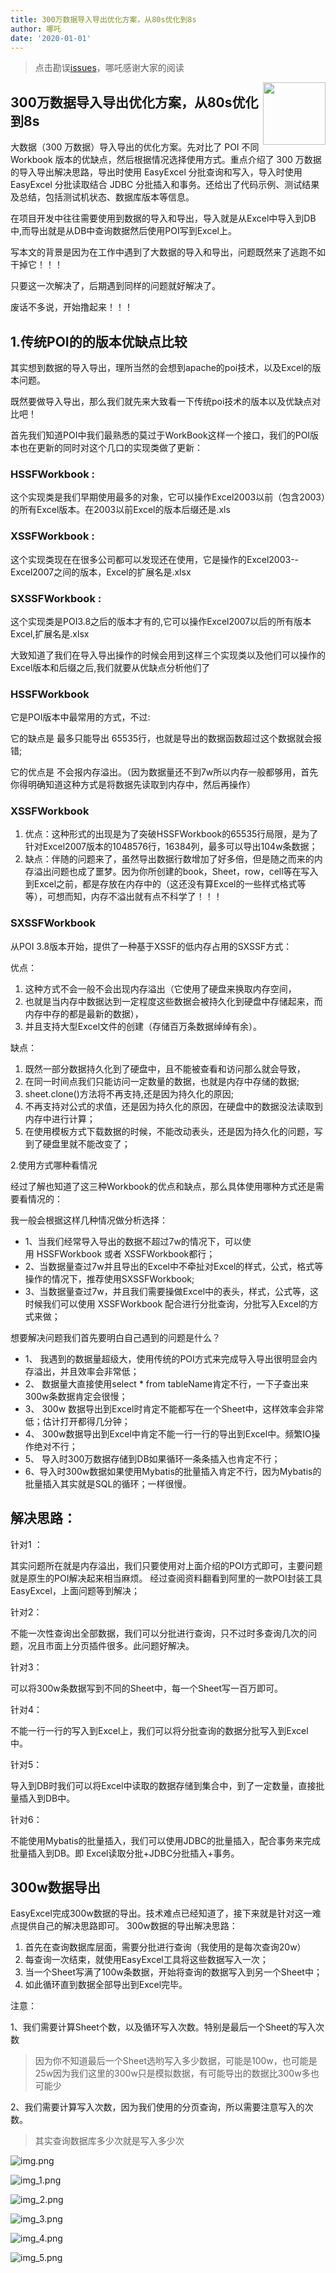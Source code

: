 ```yaml
---
title: 300万数据导入导出优化方案，从80s优化到8s
author: 哪吒
date: '2020-01-01'
---
```


> 点击勘误[issues](https://github.com/webVueBlog/JavaPlusDoc/issues)，哪吒感谢大家的阅读

<img align="right" width="100" src="https://cdn.jsdelivr.net/gh/YunYouJun/yun/images/yun-alpha-compressed.png">

## 300万数据导入导出优化方案，从80s优化到8s

大数据（300 万数据）导入导出的优化方案。先对比了 POI 不同 Workbook 版本的优缺点，然后根据情况选择使用方式。重点介绍了 300 万数据的导入导出解决思路，导出时使用 EasyExcel 分批查询和写入，导入时使用 EasyExcel 分批读取结合 JDBC 分批插入和事务。还给出了代码示例、测试结果及总结，包括测试机状态、数据库版本等信息。

在项目开发中往往需要使用到数据的导入和导出，导入就是从Excel中导入到DB中,而导出就是从DB中查询数据然后使用POI写到Excel上。

写本文的背景是因为在工作中遇到了大数据的导入和导出，问题既然来了逃跑不如干掉它！！！

只要这一次解决了，后期遇到同样的问题就好解决了。

废话不多说，开始撸起来！！！

## 1.传统POI的的版本优缺点比较

其实想到数据的导入导出，理所当然的会想到apache的poi技术，以及Excel的版本问题。

既然要做导入导出，那么我们就先来大致看一下传统poi技术的版本以及优缺点对比吧！

首先我们知道POI中我们最熟悉的莫过于WorkBook这样一个接口，我们的POI版本也在更新的同时对这个几口的实现类做了更新：

### HSSFWorkbook :

这个实现类是我们早期使用最多的对象，它可以操作Excel2003以前（包含2003）的所有Excel版本。在2003以前Excel的版本后缀还是.xls

### XSSFWorkbook :

这个实现类现在在很多公司都可以发现还在使用，它是操作的Excel2003--Excel2007之间的版本，Excel的扩展名是.xlsx

### SXSSFWorkbook :

这个实现类是POI3.8之后的版本才有的,它可以操作Excel2007以后的所有版本Excel,扩展名是.xlsx

大致知道了我们在导入导出操作的时候会用到这样三个实现类以及他们可以操作的Excel版本和后缀之后,我们就要从优缺点分析他们了

### HSSFWorkbook

它是POI版本中最常用的方式，不过:

它的缺点是 最多只能导出 65535行，也就是导出的数据函数超过这个数据就会报错;

它的优点是 不会报内存溢出。（因为数据量还不到7w所以内存一般都够用，首先你得明确知道这种方式是将数据先读取到内存中，然后再操作）

### XSSFWorkbook

1. 优点：这种形式的出现是为了突破HSSFWorkbook的65535行局限，是为了针对Excel2007版本的1048576行，16384列，最多可以导出104w条数据；
2. 缺点：伴随的问题来了，虽然导出数据行数增加了好多倍，但是随之而来的内存溢出问题也成了噩梦。因为你所创建的book，Sheet，row，cell等在写入到Excel之前，都是存放在内存中的（这还没有算Excel的一些样式格式等等），可想而知，内存不溢出就有点不科学了！！！

### SXSSFWorkbook

从POI 3.8版本开始，提供了一种基于XSSF的低内存占用的SXSSF方式：

优点：

1. 这种方式不会一般不会出现内存溢出（它使用了硬盘来换取内存空间，
2. 也就是当内存中数据达到一定程度这些数据会被持久化到硬盘中存储起来，而内存中存的都是最新的数据），
3. 并且支持大型Excel文件的创建（存储百万条数据绰绰有余）。

缺点：

1. 既然一部分数据持久化到了硬盘中，且不能被查看和访问那么就会导致，
2. 在同一时间点我们只能访问一定数量的数据，也就是内存中存储的数据;
3. sheet.clone()方法将不再支持,还是因为持久化的原因;
4. 不再支持对公式的求值，还是因为持久化的原因，在硬盘中的数据没法读取到内存中进行计算；
5. 在使用模板方式下载数据的时候，不能改动表头，还是因为持久化的问题，写到了硬盘里就不能改变了；

2.使用方式哪种看情况

经过了解也知道了这三种Workbook的优点和缺点，那么具体使用哪种方式还是需要看情况的：

我一般会根据这样几种情况做分析选择：

* 1、当我们经常导入导出的数据不超过7w的情况下，可以使用 HSSFWorkbook 或者 XSSFWorkbook都行；
* 2、当数据量查过7w并且导出的Excel中不牵扯对Excel的样式，公式，格式等操作的情况下，推荐使用SXSSFWorkbook;
* 3、当数据量查过7w，并且我们需要操做Excel中的表头，样式，公式等，这时候我们可以使用 XSSFWorkbook 配合进行分批查询，分批写入Excel的方式来做；

想要解决问题我们首先要明白自己遇到的问题是什么？

* 1、 我遇到的数据量超级大，使用传统的POI方式来完成导入导出很明显会内存溢出，并且效率会非常低；
* 2、 数据量大直接使用select * from tableName肯定不行，一下子查出来300w条数据肯定会很慢；
* 3、 300w 数据导出到Excel时肯定不能都写在一个Sheet中，这样效率会非常低；估计打开都得几分钟；
* 4、 300w数据导出到Excel中肯定不能一行一行的导出到Excel中。频繁IO操作绝对不行；
* 5、 导入时300万数据存储到DB如果循环一条条插入也肯定不行；
* 6、导入时300w数据如果使用Mybatis的批量插入肯定不行，因为Mybatis的批量插入其实就是SQL的循环；一样很慢。

## 解决思路：

针对1 ：

其实问题所在就是内存溢出，我们只要使用对上面介绍的POI方式即可，主要问题就是原生的POI解决起来相当麻烦。
经过查阅资料翻看到阿里的一款POI封装工具EasyExcel，上面问题等到解决；

针对2：

不能一次性查询出全部数据，我们可以分批进行查询，只不过时多查询几次的问题，况且市面上分页插件很多。此问题好解决。

针对3：

可以将300w条数据写到不同的Sheet中，每一个Sheet写一百万即可。

针对4：

不能一行一行的写入到Excel上，我们可以将分批查询的数据分批写入到Excel中。

针对5：

导入到DB时我们可以将Excel中读取的数据存储到集合中，到了一定数量，直接批量插入到DB中。

针对6：

不能使用Mybatis的批量插入，我们可以使用JDBC的批量插入，配合事务来完成批量插入到DB。即 Excel读取分批+JDBC分批插入+事务。

## 300w数据导出

EasyExcel完成300w数据的导出。技术难点已经知道了，接下来就是针对这一难点提供自己的解决思路即可。
300w数据的导出解决思路：

1. 首先在查询数据库层面，需要分批进行查询（我使用的是每次查询20w）
2. 每查询一次结束，就使用EasyExcel工具将这些数据写入一次；
3. 当一个Sheet写满了100w条数据，开始将查询的数据写入到另一个Sheet中；
4. 如此循环直到数据全部导出到Excel完毕。

注意：

1、我们需要计算Sheet个数，以及循环写入次数。特别是最后一个Sheet的写入次数

> 因为你不知道最后一个Sheet选哟写入多少数据，可能是100w，也可能是25w因为我们这里的300w只是模拟数据，有可能导出的数据比300w多也可能少

2、我们需要计算写入次数，因为我们使用的分页查询，所以需要注意写入的次数。

> 其实查询数据库多少次就是写入多少次

![img.png](./img.png)

![img_1.png](./img_1.png)

![img_2.png](./img_2.png)

![img_3.png](./img_3.png)

![img_4.png](./img_4.png)

![img_5.png](./img_5.png)






